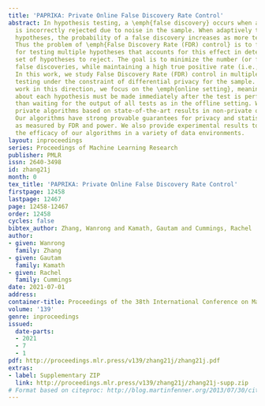 ```yaml
---
title: 'PAPRIKA: Private Online False Discovery Rate Control'
abstract: In hypothesis testing, a \emph{false discovery} occurs when a hypothesis
  is incorrectly rejected due to noise in the sample. When adaptively testing multiple
  hypotheses, the probability of a false discovery increases as more tests are performed.
  Thus the problem of \emph{False Discovery Rate (FDR) control} is to find a procedure
  for testing multiple hypotheses that accounts for this effect in determining the
  set of hypotheses to reject. The goal is to minimize the number (or fraction) of
  false discoveries, while maintaining a high true positive rate (i.e., correct discoveries).
  In this work, we study False Discovery Rate (FDR) control in multiple hypothesis
  testing under the constraint of differential privacy for the sample. Unlike previous
  work in this direction, we focus on the \emph{online setting}, meaning that a decision
  about each hypothesis must be made immediately after the test is performed, rather
  than waiting for the output of all tests as in the offline setting. We provide new
  private algorithms based on state-of-the-art results in non-private online FDR control.
  Our algorithms have strong provable guarantees for privacy and statistical performance
  as measured by FDR and power. We also provide experimental results to demonstrate
  the efficacy of our algorithms in a variety of data environments.
layout: inproceedings
series: Proceedings of Machine Learning Research
publisher: PMLR
issn: 2640-3498
id: zhang21j
month: 0
tex_title: 'PAPRIKA: Private Online False Discovery Rate Control'
firstpage: 12458
lastpage: 12467
page: 12458-12467
order: 12458
cycles: false
bibtex_author: Zhang, Wanrong and Kamath, Gautam and Cummings, Rachel
author:
- given: Wanrong
  family: Zhang
- given: Gautam
  family: Kamath
- given: Rachel
  family: Cummings
date: 2021-07-01
address:
container-title: Proceedings of the 38th International Conference on Machine Learning
volume: '139'
genre: inproceedings
issued:
  date-parts:
  - 2021
  - 7
  - 1
pdf: http://proceedings.mlr.press/v139/zhang21j/zhang21j.pdf
extras:
- label: Supplementary ZIP
  link: http://proceedings.mlr.press/v139/zhang21j/zhang21j-supp.zip
# Format based on citeproc: http://blog.martinfenner.org/2013/07/30/citeproc-yaml-for-bibliographies/
---
```

